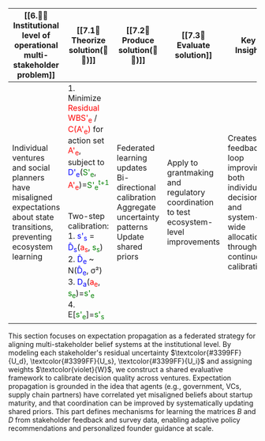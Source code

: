 

| [[6.🤜👥Institutional level of operational multi-stakeholder problem]]                                                      | [[7.1💭Theorize solution(🤜👥)]]                                                                                                                                                                                                                                                                                                                                                                                                                                                                                                                                                                                                                                                                                                                                                                                                                                                                                                                                                                                                                                           | [[7.2📐Produce solution(🤜👥)]]                                                                                    | [[7.3💸Evaluate solution]]                                                            | Key Insight                                                                                                         |
| --------------------------------------------------------------------------------------------------------------------------- | -------------------------------------------------------------------------------------------------------------------------------------------------------------------------------------------------------------------------------------------------------------------------------------------------------------------------------------------------------------------------------------------------------------------------------------------------------------------------------------------------------------------------------------------------------------------------------------------------------------------------------------------------------------------------------------------------------------------------------------------------------------------------------------------------------------------------------------------------------------------------------------------------------------------------------------------------------------------------------------------------------------------------------------------------------------------------- | ------------------------------------------------------------------------------------------------------------------ | ------------------------------------------------------------------------------------- | ------------------------------------------------------------------------------------------------------------------- |
| Individual ventures and social planners have misaligned expectations about state transitions, preventing ecosystem learning | 1. Minimize <span style="color:red">Residual WBS'<sub>e</sub></span> / <span style="color:red">C(A'<sub>e</sub>)</span> for action set <span style="color:red">A'<sub>e</sub></span>, subject to <span style="color:blue">D'<sub>e</sub></span>(<span style="color:green">S'<sub>e</sub></span>, <span style="color:red">A'<sub>e</sub></span>)=<span style="color:green">S'<sub>e</sub><sup>t+1</sup></span><br><br><br>Two-step calibration:<br>1. <span style="color:blue">s'<sub>s</sub></span> = <span style="color:blue">D̂<sub>s</sub></span>(<span style="color:red">a<sub>s</sub></span>, <span style="color:green">s<sub>s</sub></span>)<br>2. <span style="color:blue">D̃<sub>e</sub></span> ~ N(<span style="color:blue">D̂<sub>e</sub></span>, σ²)<br>3. <span style="color:blue">D<sub>a</sub></span>(<span style="color:red">a<sub>e</sub></span>, <span style="color:green">s<sub>e</sub></span>)=<span style="color:green">s'<sub>e</sub></span><br>4. E[<span style="color:green">s'<sub>e</sub></span>]=<span style="color:green">s'<sub>s</sub></span> | Federated learning updates<br>Bi-directional calibration<br>Aggregate uncertainty patterns<br>Update shared priors | Apply to grantmaking and regulatory coordination to test ecosystem-level improvements | Creates feedback loop improving both individual decisions and system-wide allocation through continuous calibration |
This section focuses on expectation propagation as a federated strategy for aligning multi-stakeholder belief systems at the institutional level. By modeling each stakeholder's residual uncertainty $\textcolor{#3399FF}{U_d}, \textcolor{#3399FF}{U_s}, \textcolor{#3399FF}{U_i}$ and assigning weights $\textcolor{violet}{W}$, we construct a shared evaluative framework to calibrate decision quality across ventures. Expectation propagation is grounded in the idea that agents (e.g., government, VCs, supply chain partners) have correlated yet misaligned beliefs about startup maturity, and that coordination can be improved by systematically updating shared priors. This part defines mechanisms for learning the matrices $B$ and $D$ from stakeholder feedback and survey data, enabling adaptive policy recommendations and personalized founder guidance at scale.
